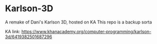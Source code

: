# Karlson-3D
A remake of Dani's Karlson 3D, hosted on KA
This repo is a backup sorta

KA link: https://www.khanacademy.org/computer-programming/karlson-3d/6419382501687296
